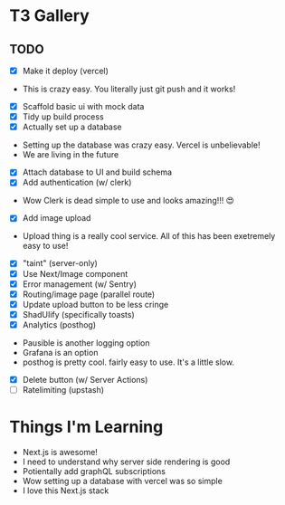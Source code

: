 # T3 Gallery

## TODO

- [x] Make it deploy (vercel)
- This is crazy easy. You literally just git push and it works!
- [x] Scaffold basic ui with mock data
- [x] Tidy up build process
- [x] Actually set up a database
- Setting up the database was crazy easy. Vercel is unbelievable!
- We are living in the future
- [x] Attach database to UI and build schema
- [x] Add authentication (w/ clerk)
- Wow Clerk is dead simple to use and looks amazing!!! 😍
- [x] Add image upload
- Upload thing is a really cool service. All of this has been exetremely easy to use!
- [x] "taint" (server-only)
- [x] Use Next/Image component
- [x] Error management (w/ Sentry)
- [x] Routing/image page (parallel route)
- [x] Update upload button to be less cringe
- [x] ShadUIify (specifically toasts)
- [x] Analytics (posthog)
- Pausible is another logging option
- Grafana is an option
- posthog is pretty cool. fairly easy to use. It's a little slow.
- [x] Delete button (w/ Server Actions)
- [ ] Ratelimiting (upstash)

# Things I'm Learning

- Next.js is awesome!
- I need to understand why server side rendering is good
- Potientally add graphQL subscriptions
- Wow setting up a database with vercel was so simple
- I love this Next.js stack
